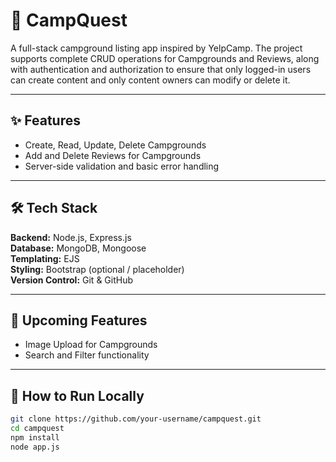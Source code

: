 # 🌲 CampQuest <br>

A full-stack campground listing app inspired by YelpCamp. The project supports complete CRUD operations for Campgrounds and Reviews, along with authentication and authorization to ensure that only logged-in users can create content and only content owners can modify or delete it.<br>

---

## ✨ Features <br>

- Create, Read, Update, Delete Campgrounds <br>
- Add and Delete Reviews for Campgrounds <br>
- Server-side validation and basic error handling <br>

---

## 🛠️ Tech Stack <br>

**Backend:** Node.js, Express.js <br>
**Database:** MongoDB, Mongoose <br>
**Templating:** EJS <br>
**Styling:** Bootstrap (optional / placeholder) <br>
**Version Control:** Git & GitHub <br>

---

## 🚧 Upcoming Features <br>

- Image Upload for Campgrounds <br>
- Search and Filter functionality <br>

---

## 🏁 How to Run Locally <br>

```bash
git clone https://github.com/your-username/campquest.git
cd campquest
npm install
node app.js
